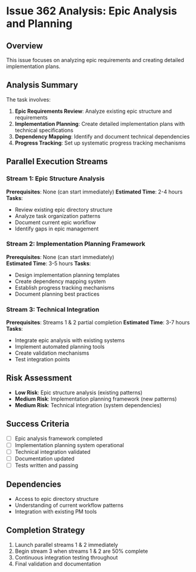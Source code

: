 # Issue 362 Analysis: Epic Analysis and Planning

## Overview
This issue focuses on analyzing epic requirements and creating detailed implementation plans.

## Analysis Summary
The task involves:
1. **Epic Requirements Review**: Analyze existing epic structure and requirements
2. **Implementation Planning**: Create detailed implementation plans with technical specifications
3. **Dependency Mapping**: Identify and document technical dependencies
4. **Progress Tracking**: Set up systematic progress tracking mechanisms

## Parallel Execution Streams

### Stream 1: Epic Structure Analysis
**Prerequisites**: None (can start immediately)
**Estimated Time**: 2-4 hours
**Tasks**:
- Review existing epic directory structure
- Analyze task organization patterns
- Document current epic workflow
- Identify gaps in epic management

### Stream 2: Implementation Planning Framework
**Prerequisites**: None (can start immediately)  
**Estimated Time**: 3-5 hours
**Tasks**:
- Design implementation planning templates
- Create dependency mapping system
- Establish progress tracking mechanisms
- Document planning best practices

### Stream 3: Technical Integration
**Prerequisites**: Streams 1 & 2 partial completion
**Estimated Time**: 3-7 hours
**Tasks**:
- Integrate epic analysis with existing systems
- Implement automated planning tools
- Create validation mechanisms
- Test integration points

## Risk Assessment
- **Low Risk**: Epic structure analysis (existing patterns)
- **Medium Risk**: Implementation planning framework (new patterns)
- **Medium Risk**: Technical integration (system dependencies)

## Success Criteria
- [ ] Epic analysis framework completed
- [ ] Implementation planning system operational
- [ ] Technical integration validated
- [ ] Documentation updated
- [ ] Tests written and passing

## Dependencies
- Access to epic directory structure
- Understanding of current workflow patterns
- Integration with existing PM tools

## Completion Strategy
1. Launch parallel streams 1 & 2 immediately
2. Begin stream 3 when streams 1 & 2 are 50% complete
3. Continuous integration testing throughout
4. Final validation and documentation